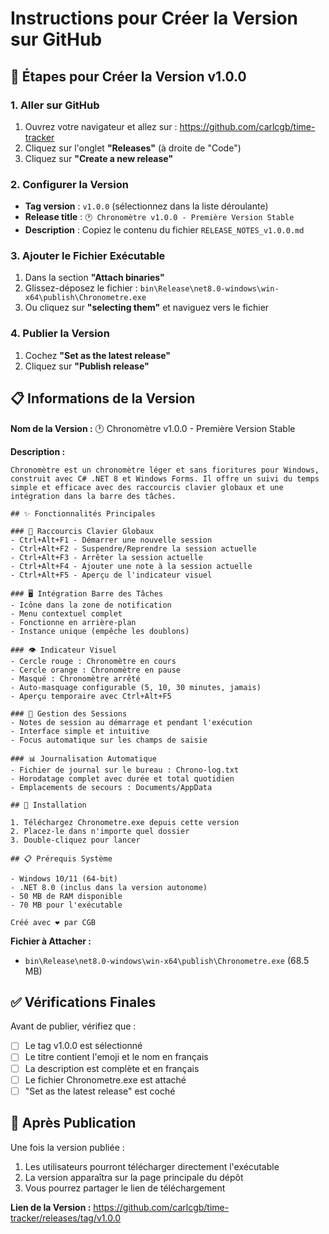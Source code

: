 # Instructions pour Créer la Version sur GitHub

## 🎯 Étapes pour Créer la Version v1.0.0

### 1. Aller sur GitHub
1. Ouvrez votre navigateur et allez sur : https://github.com/carlcgb/time-tracker
2. Cliquez sur l'onglet **"Releases"** (à droite de "Code")
3. Cliquez sur **"Create a new release"**

### 2. Configurer la Version
- **Tag version** : `v1.0.0` (sélectionnez dans la liste déroulante)
- **Release title** : `🕐 Chronomètre v1.0.0 - Première Version Stable`
- **Description** : Copiez le contenu du fichier `RELEASE_NOTES_v1.0.0.md`

### 3. Ajouter le Fichier Exécutable
1. Dans la section **"Attach binaries"**
2. Glissez-déposez le fichier : `bin\Release\net8.0-windows\win-x64\publish\Chronometre.exe`
3. Ou cliquez sur **"selecting them"** et naviguez vers le fichier

### 4. Publier la Version
1. Cochez **"Set as the latest release"**
2. Cliquez sur **"Publish release"**

## 📋 Informations de la Version

**Nom de la Version :** 🕐 Chronomètre v1.0.0 - Première Version Stable

**Description :**
```
Chronomètre est un chronomètre léger et sans fioritures pour Windows, construit avec C# .NET 8 et Windows Forms. Il offre un suivi du temps simple et efficace avec des raccourcis clavier globaux et une intégration dans la barre des tâches.

## ✨ Fonctionnalités Principales

### 🎯 Raccourcis Clavier Globaux
- Ctrl+Alt+F1 - Démarrer une nouvelle session
- Ctrl+Alt+F2 - Suspendre/Reprendre la session actuelle
- Ctrl+Alt+F3 - Arrêter la session actuelle
- Ctrl+Alt+F4 - Ajouter une note à la session actuelle
- Ctrl+Alt+F5 - Aperçu de l'indicateur visuel

### 🖥️ Intégration Barre des Tâches
- Icône dans la zone de notification
- Menu contextuel complet
- Fonctionne en arrière-plan
- Instance unique (empêche les doublons)

### 👁️ Indicateur Visuel
- Cercle rouge : Chronomètre en cours
- Cercle orange : Chronomètre en pause
- Masqué : Chronomètre arrêté
- Auto-masquage configurable (5, 10, 30 minutes, jamais)
- Aperçu temporaire avec Ctrl+Alt+F5

### 📝 Gestion des Sessions
- Notes de session au démarrage et pendant l'exécution
- Interface simple et intuitive
- Focus automatique sur les champs de saisie

### 📊 Journalisation Automatique
- Fichier de journal sur le bureau : Chrono-log.txt
- Horodatage complet avec durée et total quotidien
- Emplacements de secours : Documents/AppData

## 🚀 Installation

1. Téléchargez Chronometre.exe depuis cette version
2. Placez-le dans n'importe quel dossier
3. Double-cliquez pour lancer

## 📋 Prérequis Système

- Windows 10/11 (64-bit)
- .NET 8.0 (inclus dans la version autonome)
- 50 MB de RAM disponible
- 70 MB pour l'exécutable

Créé avec ❤️ par CGB
```

**Fichier à Attacher :**
- `bin\Release\net8.0-windows\win-x64\publish\Chronometre.exe` (68.5 MB)

## ✅ Vérifications Finales

Avant de publier, vérifiez que :
- [ ] Le tag v1.0.0 est sélectionné
- [ ] Le titre contient l'emoji et le nom en français
- [ ] La description est complète et en français
- [ ] Le fichier Chronometre.exe est attaché
- [ ] "Set as the latest release" est coché

## 🎉 Après Publication

Une fois la version publiée :
1. Les utilisateurs pourront télécharger directement l'exécutable
2. La version apparaîtra sur la page principale du dépôt
3. Vous pourrez partager le lien de téléchargement

**Lien de la Version :** https://github.com/carlcgb/time-tracker/releases/tag/v1.0.0
